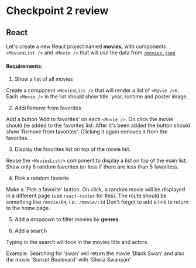 # Checkpoint 2 review

## React
Let's create a new React project named **movies**, with components `<MoviesList />` and `<Movie />` that will use the data from [`/movies.json`](https://raw.githubusercontent.com/wildcodeschoolparis/datas/master/movies.json).

#### Requirements:

1. Show a list of all movies

Create a component `<MoviesList />` that will render a list of `<Movie />`s.
Each `<Movie />` in the list should show title, year, runtime and poster image.

2. Add/Remove from favorites

Add a button 'Add to favorites' on each `<Movie />`. On click the movie should be added to the favorites list.
After it's been added the button should show 'Remove from favorites'. Clicking it again removes it from the favorites.

3. Display the favorites list on top of the movie list.

Reuse the `<MoviesList/>` component to display a list on top of the main list. Show only 5 random favorites (or less if there are less than 5 favorites).

4. Pick a random favorite

Make a 'Pick a favorite' button. On click, a random movie will be displayed in a different page (use `react-router` for this).
The route should be something like `/movie/84`, i.e.: `/movie/:id`
Don't forget to add a link to return to the home page.

5. Add a dropdown to filter movies by **genres**.

6. Add a search

Typing in the search will look in the movies title and actors.

Example:
Searching for 'swan' will return the movie 'Black Swan' and also the movie 'Sunset Boulevard' with 'Gloria Swanson'